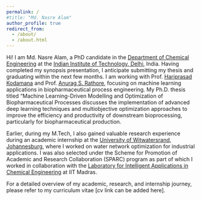 ```yaml
---
permalink: /
#title: "Md. Nasre Alam"
author_profile: true
redirect_from: 
  - /about/
  - /about.html
---
```


Hi! I am Md. Nasre Alam, a PhD candidate in the [Department of Chemical Engineering](https://chemical.iitd.ac.in/) at the [Indian Institute of Technology, Delhi](https://home.iitd.ac.in/), India. Having completed my synopsis presentation, I anticipate submitting my thesis and graduating within the next few months. I am working with Prof. [Hariprasad Kodamana](https://web.iitd.ac.in/~kodamana/index.html) and Prof. [Anurag S. Rathore](https://www.biotechcmz.com/), focusing on machine learning applications in biopharmaceutical process engineering. My Ph.D. thesis titled “Machine Learning-Driven Modelling and Optimization of Biopharmaceutical Processes discusses the implementation of advanced deep learning techniques and multiobjective optimization approaches to improve the efficiency and productivity of downstream bioprocessing, particularly for biopharmaceutical production. 

Earlier, during my M.Tech, I also gained valuable research experience during an academic internship at the [University of Witwatersrand, Johannesburg](https://www.wits.ac.za/), where I worked on water network optimization for industrial applications. I was also selected under the Scheme for Promotion of Academic and Research Collaboration (SPARC) program as part of which I worked in collaboration with the [Laboratory for Intelligent Applications in Chemical Engineering](https://home.iitm.ac.in/raj/) at IIT Madras.

For a detailed overview of my academic, research, and internship journey, please refer to my curriculum vitae [cv link can be added here].


